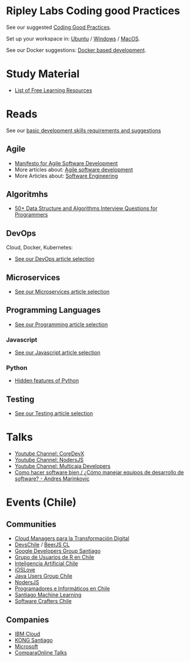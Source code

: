 # Ripley Labs Coding good Practices
See our suggested [Coding Good Practices](CodingGoodPractices.md).

Set up your workspace in: [Ubuntu](DEV-Environment-Ubuntu.md) / [Windows](DEV-Environment-Windows.md) / [MacOS](DEV-Environment-MacOS.md).

See our Docker suggestions: [Docker based development](Docker-based-development.md).

# Study Material
* [List of Free Learning Resources](https://github.com/EbookFoundation/free-programming-books)

# Reads
See our [basic development skills requirements and suggestions](StudyMaterial/Basics.md)

## Agile
* [Manifesto for Agile Software Development](https://agilemanifesto.org/)
* More articles about: [Agile software development](StudyMaterial/Agile.md)
* More Articles about: [Software Engineering](StudyMaterial/SoftwareEngineering.md)

## Algoritmhs
* [50+ Data Structure and Algorithms Interview Questions for Programmers](https://hackernoon.com/50-data-structure-and-algorithms-interview-questions-for-programmers-b4b1ac61f5b0)

## DevOps

Cloud, Docker, Kubernetes:
* [See our DevOps article selection](StudyMaterial/DevOps.md)

## Microservices

* [See our Microservices article selection](StudyMaterial/Microservices.md)

## Programming Languages

* [See our Programming article selection](StudyMaterial/Programming.md)


### Javascript
* [See our Javascript article selection](StudyMaterial/Javascript.md)

### Python
* [Hidden features of Python](https://stackoverflow.com/questions/101268/hidden-features-of-python)


## Testing

* [See our Testing article selection](StudyMaterial/Testing.md)


# Talks

* [Youtube Channel: CoreDevX](https://www.youtube.com/channel/UCFUrYLy6MDa9BrQJs3h-K0g)
* [Youtube Channel: NodersJS](https://www.youtube.com/channel/UC7tUsO3S7424TMcgSCUOCow)
* [Youtube Channel: Multicaja Developers](https://www.youtube.com/channel/UCTnRTIOuwlLEhNZ0o5p0-ug)
* [Como hacer software bien / ¿Cómo manejar equipos de desarrollo de software? - Andres Marinkovic](https://www.youtube.com/watch?v=fIuhK1zr5SM&feature=youtu.be)

# Events (Chile)

## Communities

* [Cloud Managers para la Transformación Digital](https://www.meetup.com/es-ES/Cloud-Managers-para-la-Transformacion-Digital/)
* [DevsChile](https://devschile.cl/) / [BeerJS CL](https://www.beerjs.cl/)
* [Google Developers Group Santiago](https://www.meetup.com/es-ES/gdg-chile/)
* [Grupo de Usuarios de R en Chile](https://www.meetup.com/es-ES/useRchile/)
* [Inteligencia Artificial Chile](https://www.meetup.com/es-ES/Inteligencia-Artificial-Chile/)
* [iOSLove](https://www.meetup.com/es-ES/iOSLove/)
* [Java Users Group Chile](https://www.meetup.com/es-ES/jug-chile/)
* [NodersJS](https://www.meetup.com/es-ES/NodersJS/)
* [Programadores e Informáticos en Chile](https://www.meetup.com/es-ES/ProinChile/)
* [Santiago Machine Learning](https://www.meetup.com/es-ES/Santiago-Machine-Learning-Meetup/)
* [Software Crafters Chile](https://www.meetup.com/es-ES/Software-Crafters-Chile/)

## Companies

* [IBM Cloud](https://www.meetup.com/es-ES/meetup-group-fFKMjMnd/)
* [KONG Santiago](https://www.meetup.com/es-ES/Kong-SANTIAGO/)
* [Microsoft](https://www.meetup.com/es-ES/Microsoft-Techies-Santiago/)
* [ComparaOnline Talks](https://www.meetup.com/es-ES/ComparaOnline-Talks/)
